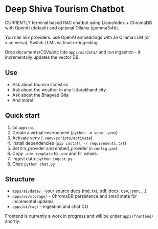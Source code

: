 # Deep Shiva Tourism Chatbot

CURRENTLY terminal based RAG chatbot using LlamaIndex + ChromaDB with OpenAI (default) and optional Ollama (gemma3:4b).

You can mix providers: use OpenAI embeddings with an Ollama LLM (or vice versa). Switch LLMs without re-ingesting.

Drop documents/CSVs/etc into `apps/ai/data/` and run ingestion - it incrementally updates the vector DB.

## Use
- Ask about tourism statistics
- Ask about the weather in any Uttarakhand city
- Ask about the Bhagvad Gita
- And more!


## Quick start
1. cd `apps/ai`
2. Create a virtual environment (`python -m venv .venv`)
3. Activate venv (`.venv/scripts/activate`)
4. Install dependencies (`pip install -r requirements.txt`)
5. Set llm_provider and embed_provider in `config.yaml`
6. Copy `.env.template` to `.env` and fill values. 
7. Ingest data: `python ingest.py`
8. Chat: `python chat.py`


## Structure
- `apps/ai/data/` - your source docs (md, txt, pdf, docx, csv, json, …)
- `apps/ai/storage/` - ChromaDB persistence and small state for incremental updates
- `apps/ai/rag/` - ingestion and chat CLI

Frontend is currently a work in progress and will be under `apps/frontend/` shortly.
